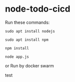 # node-todo-cicd

Run these commands:


`sudo apt install nodejs`


`sudo apt install npm`


`npm install`

`node app.js`

or Run by docker swarm

test

